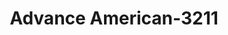---
f_zip-code: 15131
f_state-code: PA
title: Advance American-3211
f_phone: 412-672-4144
f_city-only: Mc Keesport
f_address: 2001 Lincoln Way Mc Keesport
f_location-unique-id: '3211'
slug: advance-american-3211
updated-on: '2024-05-30T13:46:58.046Z'
created-on: '2024-05-30T13:36:59.803Z'
published-on: '2024-05-30T13:54:32.469Z'
f_city-state: cms/city/mc-keesport-pa.md
f_company: cms/company/advance-american.md
f_state: cms/state/pennsylvania.md
layout: '[payday-loan].html'
tags: payday-loan
---